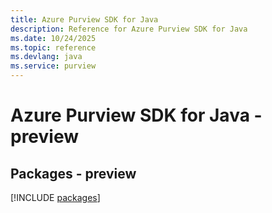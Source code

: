 ```yaml
---
title: Azure Purview SDK for Java
description: Reference for Azure Purview SDK for Java
ms.date: 10/24/2025
ms.topic: reference
ms.devlang: java
ms.service: purview
---
```

# Azure Purview SDK for Java - preview
## Packages - preview
[!INCLUDE [packages](purview-index.md)]